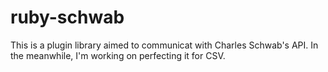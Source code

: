 # ruby-schwab
This is a plugin library aimed to communicat with Charles Schwab's API.
In the meanwhile, I'm working on perfecting it for CSV.
